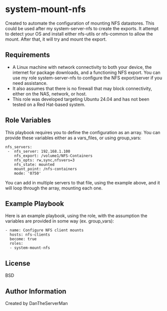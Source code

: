 system-mount-nfs
=========

Created to automate the configuration of mounting NFS datastores. This could be used after my system-server-nfs to create the exports. It attempt to detect your OS and install either nfs-utils or nfs-common to allow the mount. After that, it will try and mount the export.

Requirements
------------

- A Linux machine with network connectivity to both your device, the internet for package downloads, and a functioning NFS export. You can use my role system-server-nfs to configure the NFS export/server if you need assistance.
- It also assumes that there is no firewall that may block connectivity, either on the NAS, network, or host. 
- This role was developed targeting Ubuntu 24.04 and has not been tested on a Red Hat-based system.

Role Variables
--------------
 
This playbook requires you to define the configuration as an array. You can provide these variables either as a vars_files, or using group_vars:

```
nfs_servers:
 -  nfs_server: 192.168.1.100
    nfs_export: /volume1/NFS-Containers
    nfs_opts: rw,sync,nfsvers=3
    nfs_state: mounted
    mount_point: /nfs-containers
    mode: '0750'
```

You can add in multiple servers to that file, using the example above, and it will loop through the array, mounting each one. 

Example Playbook
----------------

Here is an example playbook, using the role, with the assumption the variables are provided in some way (ex. group_vars):
```
- name: Configure NFS client mounts
  hosts: nfs-clients
  become: true
  roles:
  - system-mount-nfs
```
License
-------

BSD

Author Information
------------------

Created by DanTheServerMan